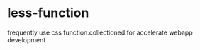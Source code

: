 less-function
=============

frequently use css function.collectioned for accelerate webapp development